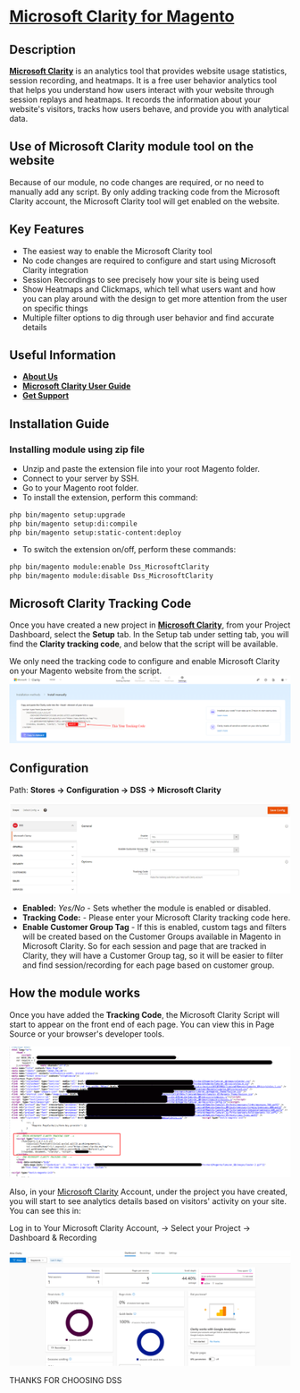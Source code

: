 # [Microsoft Clarity for Magento](https://digitsoftsol.com/about-us/)

## Description

[**Microsoft Clarity**](https://clarity.microsoft.com/) is an analytics tool that provides website usage statistics, session recording, and heatmaps. It is a free user behavior analytics tool that helps you understand how users interact with your website through session replays and heatmaps. It records the information about your website's visitors, tracks how users behave, and provide you with analytical data.

## Use of Microsoft Clarity module tool on the website

Because of our module, no code changes are required, or no need to manually add any script. By only adding tracking code from the Microsoft Clarity account, the Microsoft Clarity tool will get enabled on the website.

## Key Features

- The easiest way to enable the Microsoft Clarity tool
- No code changes are required to configure and start using Microsoft Clarity integration
- Session Recordings to see precisely how your site is being used
- Show Heatmaps and Clickmaps, which tell what users want and how you can play around with the design to get more attention from the user on specific things
- Multiple filter options to dig through user behavior and find accurate details

## Useful Information

- [**About Us**](https://digitsoftsol.com/about-us/)
- [**Microsoft Clarity User Guide**]()  
- [**Get Support**](https://digitsoftsol.com/contact-us/)  

## Installation Guide

### Installing module using zip file
 
- Unzip and paste the extension file into your root Magento folder.
- Connect to your server by SSH.
- Go to your Magento root folder.
- To install the extension, perform this command:
 
```
php bin/magento setup:upgrade
php bin/magento setup:di:compile
php bin/magento setup:static-content:deploy
```

- To switch the extension on/off, perform these commands:
 
```
php bin/magento module:enable Dss_MicrosoftClarity
php bin/magento module:disable Dss_MicrosoftClarity
```

## Microsoft Clarity Tracking Code

Once you have created a new project in [**Microsoft Clarity**](https://clarity.microsoft.com/), from your Project Dashboard, select the **Setup** tab. In the Setup tab under setting tab, you will find the **Clarity tracking code**, and below that the script will be available.
 
We only need the tracking code to configure and enable Microsoft Clarity on your Magento website from the script.
[![](docs/Tracking-code-2.png)](docs/Tracking-code-2.png)

## Configuration

Path: **Stores → Configuration → DSS → Microsoft Clarity**

[![](docs/Configuration.png)](docs/Configuration.png)
 
- **Enabled:** _Yes/No_ - Sets whether the module is enabled or disabled. 
- **Tracking Code:** - Please enter your Microsoft Clarity tracking code here.
- **Enable Customer Group Tag** - If this is enabled, custom tags and filters will be created based on the Customer Groups available in Magento in Microsoft Clarity. So for each session and page that are tracked in Clarity, they will have a Customer Group tag, so it will be easier to filter and find session/recording for each page based on customer group.

## How the module works
 
Once you have added the **Tracking Code**, the Microsoft Clarity Script will start to appear on the front end of each page. You can view this in Page Source or your browser's developer tools.
 
[![](docs/console.png)](docs/console.png)
 
Also, in your [Microsoft Clarity](https://clarity.microsoft.com/) Account, under the project you have created, you will start to see analytics details based on visitors' activity on your site. You can see this in:
 
Log in to Your Microsoft Clarity Account, → Select your Project → Dashboard & Recording
 
[![](docs/dashboard.png)](docs/dashboard.png)

THANKS FOR CHOOSING DSS 
